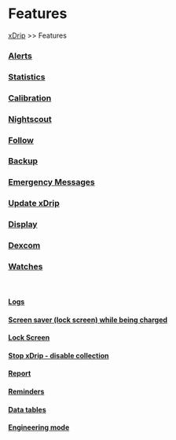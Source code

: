 # Features  
[xDrip](../README.md) >> Features  
  
### [Alerts](./Alerts_page.md)
### [Statistics](./Statistics.md)
### [Calibration](./Calibration.md)
### [Nightscout](./Nightscout_page.md)
### [Follow](./Follow_page.md)
### [Backup](./Backup.md)
### [Emergency Messages](./Emergency.md)
### [Update xDrip](./Updates.md)
### [Display](./Display/Display.md)
### [Dexcom](./Dexcom_page.md)
### [Watches](./Watches.md)
   
<br/>  
  
#### [Logs](./Logs.md)
#### [Screen saver (lock screen) while being charged](./Screensaver.md)
#### [Lock Screen](./Lock-screen.md)
#### [Stop xDrip - disable collection](./Stop-xDrip.md)
#### [Report](./Report.md)
#### [Reminders](./Reminders.md)
#### [Data tables](./Datatables.md)
#### [Engineering mode](./Engineering-Mode.md)
   
